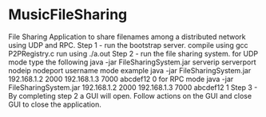 # MusicFileSharing
File Sharing Application to share filenames among a distributed network using UDP and RPC.
Step 1 - run the bootstrap server.
	compile using gcc P2PRegistry.c
	run using ./a.out
Step 2 - run the file sharing system.
	for UDP mode type the following
	java -jar FileSharingSystem.jar serverip serverport nodeip nodeport username mode
	example
	java -jar FileSharingSystem.jar 192.168.1.2 2000 192.168.1.3 7000 abcdef12 0
	for RPC mode
	java -jar FileSharingSystem.jar 192.168.1.2 2000 192.168.1.3 7000 abcdef12 1
Step 3 - By completing step 2 a GUI will open. Follow actions on the GUI and close GUI 
	to close the application.
